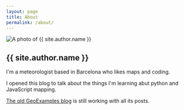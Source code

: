 ```yaml
---
layout: page
title: About
permalink: /about/
---
```


<img src="{{ site.email | to_gravatar }}" alt="A photo of {{ site.author.name }}" class="left_picture"/>
<h2>{{ site.author.name }}</h2>
I'm a meteorologist based in Barcelona who likes maps and coding.

I opened this blog to talk about the things I'm learning abut python and JavaScript mapping.

[The old GeoExamples blog](http://geoexamples.blogspot.com.es/) is still working with all its posts.

